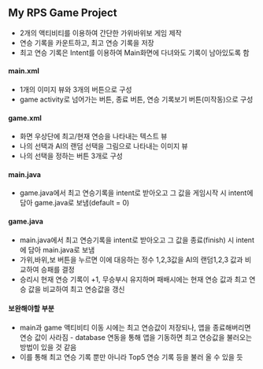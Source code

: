 ## My RPS Game Project

- 2개의 액티비티를 이용하여 간단한 가위바위보 게임 제작
- 연승 기록을 카운트하고, 최고 연승 기록을 저장
- 최고 연승 기록은 Intent를 이용하여 Main화면에 다녀와도 기록이 남아있도록 함



#### main.xml

- 1개의 이미지 뷰와 3개의 버튼으로 구성
- game activity로 넘어가는 버튼, 종료 버튼, 연승 기록보기 버튼(미작동)으로 구성



#### game.xml

- 화면 우상단에 최고/현재 연승을 나타내는 텍스트 뷰
- 나의 선택과 AI의 랜덤 선택을 그림으로 나타내는 이미지 뷰
- 나의 선택을 정하는 버튼 3개로 구성



#### main.java

- game.java에서 최고 연승기록을 intent로 받아오고 그 값을 게임시작 시 intent에 담아 game.java로 보냄(default = 0)



#### game.java

- main.java에서 최고 연승기록을 intent로 받아오고 그 값을 종료(finish) 시 intent에 담아 main.java로 보냄
- 가위,바위,보 버튼을 누르면 이에 대응하는 정수 1,2,3값을 AI의 랜덤1,2,3 값과 비교하여 승패를 결정
- 승리시 현재 연승 기록이 +1, 무승부시 유지하며 패배시에는 현재 연승 값과 최고 연승 값을 비교하여 최고 연승값을 갱신



#### 보완해야할 부분

- main과 game 액티비티 이동 시에는 최고 연승값이 저장되나, 앱을 종료해버리면 연승 값이 사라짐 - database 연동을 통해 앱을 기동하면 최고 연승값을 불러오는 방법이 있을 것 같음
- 이를 통해 최고 연승 기록 뿐만 아니라 Top5 연승 기록 등을 불러 올 수 있을 듯